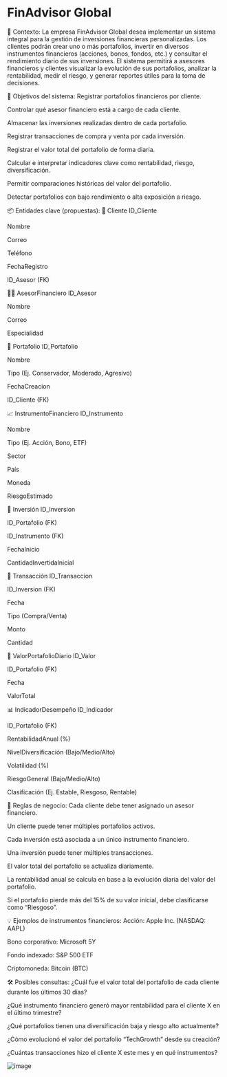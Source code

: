# FinAdvisor Global
 🧩 Contexto:
La empresa FinAdvisor Global desea implementar un sistema integral para la gestión de inversiones financieras personalizadas. Los clientes podrán crear uno o más portafolios, invertir en diversos instrumentos financieros (acciones, bonos, fondos, etc.) y consultar el rendimiento diario de sus inversiones. El sistema permitirá a asesores financieros y clientes visualizar la evolución de sus portafolios, analizar la rentabilidad, medir el riesgo, y generar reportes útiles para la toma de decisiones.

🎯 Objetivos del sistema:
Registrar portafolios financieros por cliente.

Controlar qué asesor financiero está a cargo de cada cliente.

Almacenar las inversiones realizadas dentro de cada portafolio.

Registrar transacciones de compra y venta por cada inversión.

Registrar el valor total del portafolio de forma diaria.

Calcular e interpretar indicadores clave como rentabilidad, riesgo, diversificación.

Permitir comparaciones históricas del valor del portafolio.

Detectar portafolios con bajo rendimiento o alta exposición a riesgo.

📦 Entidades clave (propuestas):
🧍 Cliente
ID_Cliente

Nombre

Correo

Teléfono

FechaRegistro

ID_Asesor (FK)

🧑‍💼 AsesorFinanciero
ID_Asesor

Nombre

Correo

Especialidad

💼 Portafolio
ID_Portafolio

Nombre

Tipo (Ej. Conservador, Moderado, Agresivo)

FechaCreacion

ID_Cliente (FK)

📈 InstrumentoFinanciero
ID_Instrumento

Nombre

Tipo (Ej. Acción, Bono, ETF)

Sector

País

Moneda

RiesgoEstimado

🧾 Inversión
ID_Inversion

ID_Portafolio (FK)

ID_Instrumento (FK)

FechaInicio

CantidadInvertidaInicial

🔁 Transacción
ID_Transaccion

ID_Inversion (FK)

Fecha

Tipo (Compra/Venta)

Monto

Cantidad

📅 ValorPortafolioDiario
ID_Valor

ID_Portafolio (FK)

Fecha

ValorTotal

📊 IndicadorDesempeño
ID_Indicador

ID_Portafolio (FK)

RentabilidadAnual (%)

NivelDiversificación (Bajo/Medio/Alto)

Volatilidad (%)

RiesgoGeneral (Bajo/Medio/Alto)

Clasificación (Ej. Estable, Riesgoso, Rentable)

📘 Reglas de negocio:
Cada cliente debe tener asignado un asesor financiero.

Un cliente puede tener múltiples portafolios activos.

Cada inversión está asociada a un único instrumento financiero.

Una inversión puede tener múltiples transacciones.

El valor total del portafolio se actualiza diariamente.

La rentabilidad anual se calcula en base a la evolución diaria del valor del portafolio.

Si el portafolio pierde más del 15% de su valor inicial, debe clasificarse como “Riesgoso”.

💡 Ejemplos de instrumentos financieros:
Acción: Apple Inc. (NASDAQ: AAPL)

Bono corporativo: Microsoft 5Y

Fondo indexado: S&P 500 ETF

Criptomoneda: Bitcoin (BTC)

🛠️ Posibles consultas:
¿Cuál fue el valor total del portafolio de cada cliente durante los últimos 30 días?

¿Qué instrumento financiero generó mayor rentabilidad para el cliente X en el último trimestre?

¿Qué portafolios tienen una diversificación baja y riesgo alto actualmente?

¿Cómo evolucionó el valor del portafolio “TechGrowth” desde su creación?

¿Cuántas transacciones hizo el cliente X este mes y en qué instrumentos?

![image](https://github.com/user-attachments/assets/2238c6a5-bb91-4adf-b2a6-07532c368dc5)
